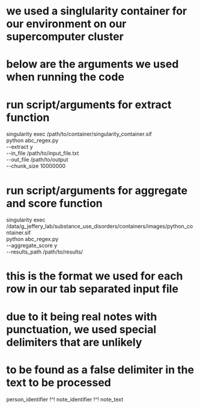 # we used a singlularity container for our environment on our supercomputer cluster
# below are the arguments we used when running the code


# run script/arguments for extract function
singularity exec /path/to/container/singularity_container.sif \
    python abc_regex.py \
        --extract y \
        --in_file /path/to/input_file.txt \
        --out_file /path/to/output \
        --chunk_size 10000000

# run script/arguments for aggregate and score function
singularity exec /data/g_jeffery_lab/substance_use_disorders/containers/images/python_container.sif \
    python abc_regex.py \
        --aggregate_score y \
        --results_path /path/to/results/

# this is the format we used for each row in our tab separated input file
# due to it being real notes with punctuation, we used special delimiters that are unlikely
# to be found as a false delimiter in the text to be processed
person_identifier      !^!     note_identifier    !^!     note_text
